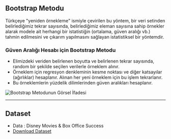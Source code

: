 ## Bootstrap Metodu

Türkçeye "yeniden örnekleme" ismiyle çevirilen bu yöntem, bir veri setinden belirlediğimiz tekrar sayısında, belirlediğimiz eleman sayısına sahip örnekler alarak modele ait herhangi bir istatistiğin (ortalama, güven aralığı vb.) tahmin edilmesini ve çıkarım yapılmasını sağlayan istatistiksel bir yöntemdir.

### Güven Aralığı Hesabı için Bootstrap Metodu
* Elimizdeki veriden belirlenen boyutta ve belirlenen tekrar sayısında, random bir şekilde seçilen verilerle örneklem alınır.
* Örneklem için regresyon denkleminin kesme noktası ve diğer katsayılar (ağırlıklar) hesaplanır. Alınan her yeni örneklem için bu işlem tekrarlanır.
* Bu örneklemlerin yüzdelik dilimlerinden güven aralıkları hesaplanır.

![Bootstrap Metodunun Görsel İfadesi](https://miro.medium.com/max/1103/1*iH5w0MBdiOlxDOCX6nmqqw.png)  
___

## Dataset 
* Data : Disney Movies & Box Office Success
* [Download Dataset](https://data.world/kgarrett/disney-character-success-00-16/workspace/file?filename=disney_movies_total_gross.csv)
